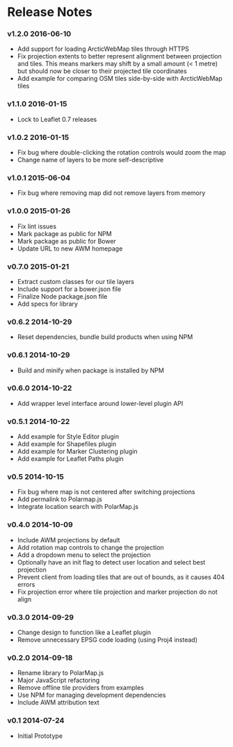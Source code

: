 # Release Notes

### v1.2.0 2016-06-10

* Add support for loading ArcticWebMap tiles through HTTPS
* Fix projection extents to better represent alignment between projection and tiles. This means markers may shift by a small amount (< 1 metre) but should now be closer to their projected tile coordinates
* Add example for comparing OSM tiles side-by-side with ArcticWebMap tiles

### v1.1.0 2016-01-15

* Lock to Leaflet 0.7 releases

### v1.0.2 2016-01-15

* Fix bug where double-clicking the rotation controls would zoom the map
* Change name of layers to be more self-descriptive

### v1.0.1 2015-06-04

* Fix bug where removing map did not remove layers from memory

### v1.0.0 2015-01-26

* Fix lint issues
* Mark package as public for NPM
* Mark package as public for Bower
* Update URL to new AWM homepage

### v0.7.0 2015-01-21

* Extract custom classes for our tile layers
* Include support for a bower.json file
* Finalize Node package.json file
* Add specs for library

### v0.6.2 2014-10-29

* Reset dependencies, bundle build products when using NPM

### v0.6.1 2014-10-29

* Build and minify when package is installed by NPM

### v0.6.0 2014-10-22

* Add wrapper level interface around lower-level plugin API

### v0.5.1 2014-10-22

* Add example for Style Editor plugin
* Add example for Shapefiles plugin
* Add example for Marker Clustering plugin
* Add example for Leaflet Paths plugin

### v0.5 2014-10-15

* Fix bug where map is not centered after switching projections
* Add permalink to Polarmap.js
* Integrate location search with PolarMap.js

### v0.4.0 2014-10-09

* Include AWM projections by default
* Add rotation map controls to change the projection
* Add a dropdown menu to select the projection
* Optionally have an init flag to detect user location and select best projection
* Prevent client from loading tiles that are out of bounds, as it causes 404 errors
* Fix projection error where tile projection and marker projection do not align

### v0.3.0 2014-09-29

* Change design to function like a Leaflet plugin
* Remove unnecessary EPSG code loading (using Proj4 instead)

### v0.2.0 2014-09-18

* Rename library to PolarMap.js
* Major JavaScript refactoring
* Remove offline tile providers from examples
* Use NPM for managing development dependencies
* Include AWM attribution text

### v0.1 2014-07-24

* Initial Prototype
